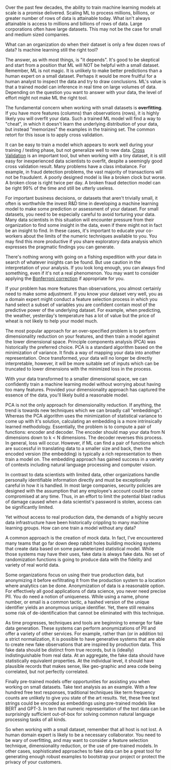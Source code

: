 Over the past few decades, the ability to train machine learning models at scale is a promise delivered.  Scaling ML to process millions, billions, or greater number of rows of data is attainable today.  What isn't always attainable is access to millions and billions of rows of data.  Large corporations often have large datasets.  This may not be the case for small and medium sized companies.

What can an organization do when their dataset is only a few dozen rows of data?  Is machine learning still the right tool?

The answer, as with most things, is "it depends".  It's good to be skeptical and start from a position that ML will NOT be helpful with a small dataset.  Remember, ML is not magic.  It is unlikely to make better predictions than a human expert on a small dataset.  Perhaps it would be more fruitful for a human analyst to inspect the data and try to draw conclusions.  ML's value is that a trained model can inference in real time on large volumes of data.  Depending on the question you want to answer with your data, the level of effort might not make ML the right tool.

The fundamental concern when working with small datasets is **overfitting**.  If you have more features (columns) than observations (rows), it is highly likely you will overfit your data.  Such a trained ML model will find a way to "cheat", in which it doesn't learn the underlying distribution of your data, but instead "memorizes" the examples in the training set.  The common retort for this issue is to apply cross validation.

It can be easy to train a model which appears to work well during your training / testing phase, but not generalize well to new data.  [Cross Validation](https://dataskeptic.com/blog/episodes/2014/cross-validation) is an important tool, but when working with a tiny dataset, it is still easy for inexperienced data scientists to overfit, despite a seemingly good cross validation result.  Many problems have a class imbalance.  For example, in fraud detection problems, the vast majority of transactions will not be fraudulent.  A poorly designed model is like a broken clock but worse.  A broken close is right twice per day.  A broken fraud detection model can be right 99% of the time and still be utterly useless.

For important business decisions, or datasets that aren't trivially small, it often is worthwhile the invest R&D time in developing a machine learning model to make some prediction or assessment of your dataset.  For small datasets, you need to be especially careful to avoid torturing your data.  Many data scientists in this situation will encounter pressure from their organization to find some insight in the data, even if there might not in fact be an insight to find.  In these cases, it's important to educate your co-workers about the limits of the numeric techniques available to you.  You may find this more productive if you share exploratory data analysis which expresses the pragmatic findings you can generate.

There's nothing wrong with going on a fishing expedition with your data in search of whatever insights can be found.  But use caution in the interpretation of your analysis.  If you look long enough, you can always find something, even if it's not a real phenomenon.  You may want to consider applying the [Bonferroni correction](https://dataskeptic.com/blog/episodes/2016/bonferroni-correction) if appropriate for you.

If your problem has more features than observations, you almost certainly need to make some adjustment.  If you know your dataset very well, you as a domain expert might conduct a feature selection process in which you hand select a subset of variables you are confident contain most of the predictive power of the underlying dataset.  For example, when predicting, the weather, yesterday's temperature has a lot of value but the price of wheat is not likely to help your model much.

The most popular approach for an over-specified problem is to perform dimensionality reduction on your features, and then train a model against the lower dimensional space.  Principle components analysis (PCA) was historically the preferred choice.  PCA is a standard algorithm based on the minimization of variance.  It finds a way of mapping your data into another representation.  Once transformed, your data will no longer be directly interpretable, however, it will be more suitable set of inputs which can be truncated to lower dimensions with the minimized loss in the process.

With your data transformed to a smaller dimensional space, we can confidently train a machine learning model without worrying about having too many features.  Provided your dimensionality approach has captured the essence of the data, you'll likely build a reasonable model.

PCA is not the only approach for dimensionality reduction.  If anything, the trend is towards new techniques which we can broadly call "embeddings".  Whereas the PCA algorithm uses the minimization of statistical variance to come up with it's solution, calculating an embedding is a more intrinsically learned methodology.  Essentially, the problem is to compute a pair of functions: encoder and decoder.  The encoder should map your data from N dimensions down to k < N dimensions.  The decoder reverses this process.  In general, loss will occur.  However, if ML can find a pair of functions which are successful in translating data to a smaller size and back, then the encoded version (the embedding) is typically a rich representation to then train a model on.  The embedding approach has gained success in a variety of contexts including natural language processing and computer vision.

In contrast to data scientists with limited data, other organizations handle personally identifiable information directly and must be exceptionally careful in how it is handled.  In most large companies, security policies are designed with the assumption that any employee's account could be come compromised at any time.  Thus, in an effort to limit the potential blast radius of damage caused when a data scientist's password is stolen, access can be significantly limited.

Yet without access to real production data, the demands of a highly secure data infrastructure have been historically crippling to many machine learning groups.  How can one train a model without any data?

A common approach is the creation of mock data.  In fact, I've encountered many teams that go far down deep rabbit holes building mocking systems that create data based on some parameterized statistical model.  While those systems may have their uses, fake data is always fake data.  No set of randomization functions is going to produce data with the fidelity and variety of real world data.

Some organizations focus on using their true production data, but anonymizing it before exfiltrating it from the production system to a location where analytics can be done.  Anonymization of data is a reasonable option.  For effectively all good applications of data science, you never need precise PII.  You do need a notion of uniqueness.  While using a name, phone number, or email is a common tactic, a hashed version of the unique identifier yields an anonymous unique identifier.  Yet, there still remains some risk of de-identification that cannot be eliminated with this technique.

As time progresses, techniques and tools are beginning to emerge for fake data generation.  These systems can perform anonymizations of PII and offer a variety of other services.  For example, rather than (or in addition to) a strict normalization, it is possible to have generative systems that are able to create new fake observations that are inspired by production data.  This fake data should be distinct from true records, but is (ideally) indistinguishable from real data.  At an aggregate, the fake data should have statistically equivalent properties.  At the individual level, it should have plausible records that makes sense, like geo-graphic and area code being correlated, but not perfectly correlated.

Finally pre-trained models offer opportunities for assisting you when working on small datasets.  Take text analysis as an example.  With a few hundred free text responses, traditional techniques like term frequency counts are unlikely to give you state of the art results.  Yet, these free text strings could be encoded as embeddings using pre-trained models like BERT and GPT-3.  In tern that numeric representation of the text data can be surprisingly sufficient out-of-box for solving common natural language processing tasks of all kinds.

So when working with a small dataset, remember that all host is not lost.  A human domain expert is likely to be a necessary collaborator.  You need to be wary of overfitting, and may want to consider a feature selection technique, dimensionality reduction, or the use of pre-trained models.  In other cases, sophisticated approaches to fake data can be a great tool for generating enough robust examples to bootstrap your project or protect the privacy of your customers.

